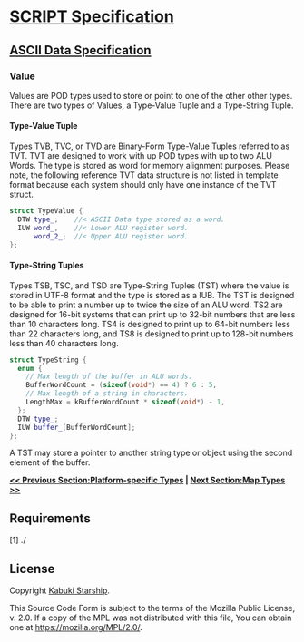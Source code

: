 # [SCRIPT Specification](../)

## [ASCII Data Specification](./)

### Value

Values are POD types used to store or point to one of the other other types. There are two types of Values, a Type-Value Tuple and a Type-String Tuple.

#### Type-Value Tuple

Types TVB, TVC, or TVD  are Binary-Form Type-Value Tuples referred to as TVT. TVT are designed to work with up POD types with up to two ALU Words. The type is stored as word for memory alignment purposes. Please note, the following reference TVT data structure is not listed in template format because each system should only have one instance of the TVT struct.

```C++
struct TypeValue {
  DTW type_;    //< ASCII Data type stored as a word.
  IUW word_,    //< Lower ALU register word.
      word_2_;  //< Upper ALU register word.
};
```

#### Type-String Tuples

Types TSB, TSC, and TSD are Type-String Tuples (TST) where the value is stored in UTF-8 format and the type is stored as a IUB. The TST is designed to be able to print a number up to twice the size of an ALU word. TS2 are designed for 16-bit systems that can print up to 32-bit numbers that are less than 10 characters long. TS4 is designed to print up to 64-bit numbers less than 22 characters long, and TS8 is designed to print up to 128-bit numbers less than 40 characters long.

```C++
struct TypeString {
  enum {
    // Max length of the buffer in ALU words.
    BufferWordCount = (sizeof(void*) == 4) ? 6 : 5,
    // Max length of a string in characters.
    LengthMax = kBufferWordCount * sizeof(void*) - 1,
  };
  DTW type_;
  IUW buffer_[BufferWordCount];
};
```

A TST may store a pointer to another string type or object using the second element of the buffer.

**[<< Previous Section:Platform-specific Types](PlatformSpecificPODTypes) | [Next Section:Map Types >>](./MapTypes/)**

## Requirements

[1] ./

## License

Copyright [Kabuki Starship](https://kabukistarship.com).

This Source Code Form is subject to the terms of the Mozilla Public License, v. 2.0. If a copy of the MPL was not distributed with this file, You can obtain one at <https://mozilla.org/MPL/2.0/>.
